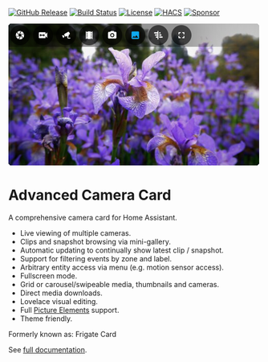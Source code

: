 <!-- markdownlint-disable first-line-heading -->
<!-- markdownlint-disable fenced-code-language -->
<!-- markdownlint-disable no-inline-html -->

[![GitHub Release](https://img.shields.io/github/release/dermotduffy/advanced-camera-card.svg?style=flat-square)](https://github.com/dermotduffy/advanced-camera-card/releases)
[![Build Status](https://img.shields.io/github/actions/workflow/status/dermotduffy/advanced-camera-card/build.yml?style=flat-square)](https://github.com/dermotduffy/advanced-camera-card/actions/workflows/build.yml)
[![License](https://img.shields.io/github/license/dermotduffy/advanced-camera-card.svg?style=flat-square)](LICENSE)
[![HACS](https://img.shields.io/badge/HACS-default-orange.svg?style=flat-square)](https://hacs.xyz)
[![Sponsor](https://img.shields.io/static/v1?label=Sponsor&message=%E2%9D%A4&logo=GitHub&color=%23fe8e86&style=flat-square)](https://github.com/sponsors/dermotduffy)

<img src="https://raw.githubusercontent.com/dermotduffy/advanced-camera-card/main/docs/images/advanced-camera-card.png" alt="Advanced Camera Card" width="500px">

# Advanced Camera Card

A comprehensive camera card for Home Assistant.

- Live viewing of multiple cameras.
- Clips and snapshot browsing via mini-gallery.
- Automatic updating to continually show latest clip / snapshot.
- Support for filtering events by zone and label.
- Arbitrary entity access via menu (e.g. motion sensor access).
- Fullscreen mode.
- Grid or carousel/swipeable media, thumbnails and cameras.
- Direct media downloads.
- Lovelace visual editing.
- Full [Picture Elements](https://www.home-assistant.io/lovelace/picture-elements/) support.
- Theme friendly.

Formerly known as: Frigate Card

See [full documentation](https://dermotduffy.github.io/advanced-camera-card).
